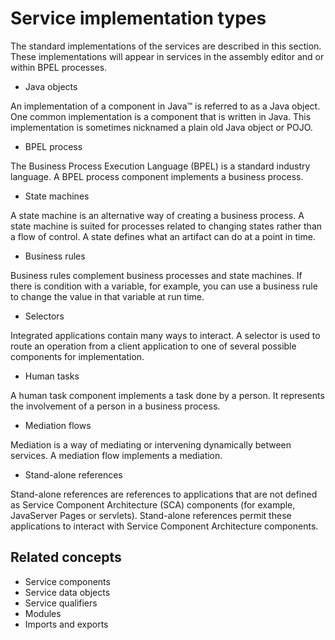 <!-- image -->

# Service implementation types

The standard implementations of the services are described in this
section. These implementations will appear in services in the assembly
editor and or within BPEL processes.

- Java objects

An implementation of a component in Java™ is referred to as a Java object. One common implementation is a component that is written in Java. This implementation is sometimes nicknamed a plain old Java object or POJO.
- BPEL process

The Business Process Execution Language (BPEL) is a standard industry language. A BPEL process component implements a business process.
- State machines

A state machine is an alternative way of creating a business process. A state machine is suited for processes related to changing states rather than a flow of control. A state defines what an artifact can do at a point in time.
- Business rules

Business rules complement business processes and state machines. If there is condition with a variable, for example, you can use a business rule to change the value in that variable at run time.
- Selectors

Integrated applications contain many ways to interact. A selector is used to route an operation from a client application to one of several possible components for implementation.
- Human tasks

A human task component implements a task done by a person. It represents the involvement of a person in a business process.
- Mediation flows

Mediation is a way of mediating or intervening dynamically between services. A mediation flow implements a mediation.
- Stand-alone references

Stand-alone references are references to applications that are not defined as Service Component Architecture (SCA) components (for example, JavaServer Pages or servlets). Stand-alone references permit these applications to interact with Service Component Architecture components.

## Related concepts

- Service components
- Service data objects
- Service qualifiers
- Modules
- Imports and exports